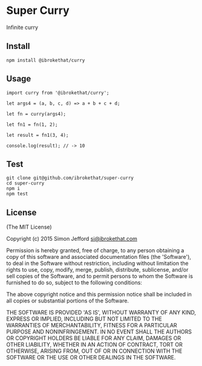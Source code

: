 # Super Curry

  Infinite curry


## Install

  ```
  npm install @ibrokethat/curry

  ```


## Usage

  ```
  import curry from '@ibrokethat/curry';

  let args4 = (a, b, c, d) => a + b + c + d;

  let fn = curry(args4);

  let fn1 = fn(1, 2);

  let result = fn1(3, 4);

  console.log(result); // -> 10

  ```

## Test

  ```
  git clone git@github.com/ibrokethat/super-curry
  cd super-curry
  npm i
  npm test
  ```


## License

(The MIT License)

Copyright (c) 2015 Simon Jefford <si@ibrokethat.com>

Permission is hereby granted, free of charge, to any person obtaining a copy of this software and
associated documentation files (the 'Software'), to deal in the Software without restriction, including
without limitation the rights to use, copy, modify, merge, publish, distribute, sublicense, and/or sell
copies of the Software, and to permit persons to whom the Software is furnished to do so, subject to the
following conditions:

The above copyright notice and this permission notice shall be included in all copies or substantial
portions of the Software.

THE SOFTWARE IS PROVIDED 'AS IS', WITHOUT WARRANTY OF ANY KIND, EXPRESS OR IMPLIED, INCLUDING BUT NOT
LIMITED TO THE WARRANTIES OF MERCHANTABILITY, FITNESS FOR A PARTICULAR PURPOSE AND NONINFRINGEMENT.
IN NO EVENT SHALL THE AUTHORS OR COPYRIGHT HOLDERS BE LIABLE FOR ANY CLAIM, DAMAGES OR OTHER LIABILITY,
WHETHER IN AN ACTION OF CONTRACT, TORT OR OTHERWISE, ARISING FROM, OUT OF OR IN CONNECTION WITH THE
SOFTWARE OR THE USE OR OTHER DEALINGS IN THE SOFTWARE.

